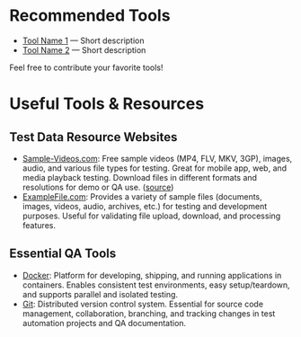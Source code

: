 # Recommended Tools

- [Tool Name 1](link) — Short description
- [Tool Name 2](link) — Short description

Feel free to contribute your favorite tools!

# Useful Tools & Resources

## Test Data Resource Websites

- [Sample-Videos.com](https://www.sample-videos.com/): Free sample videos (MP4, FLV, MKV, 3GP), images, audio, and various file types for testing. Great for mobile app, web, and media playback testing. Download files in different formats and resolutions for demo or QA use. ([source](https://www.sample-videos.com/))
- [ExampleFile.com](https://examplefile.com/): Provides a variety of sample files (documents, images, videos, audio, archives, etc.) for testing and development purposes. Useful for validating file upload, download, and processing features.

## Essential QA Tools

- [Docker](https://www.docker.com/): Platform for developing, shipping, and running applications in containers. Enables consistent test environments, easy setup/teardown, and supports parallel and isolated testing.
- [Git](https://git-scm.com/): Distributed version control system. Essential for source code management, collaboration, branching, and tracking changes in test automation projects and QA documentation.
